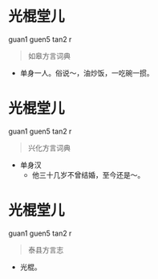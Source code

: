 # 光棍堂儿
guan1 guen5 tan2 r
> 如皋方言词典
- 单身一人。俗说～，油炒饭，一吃碗一掼。

# 光棍堂儿
guan1 guen5 tan2 r
> 兴化方言词典
- 单身汉
  - 他三十几岁不曾结婚，至今还是～。

# 光棍堂儿
guan1 guen5 tan2 r
> 泰县方言志
- 光棍。
